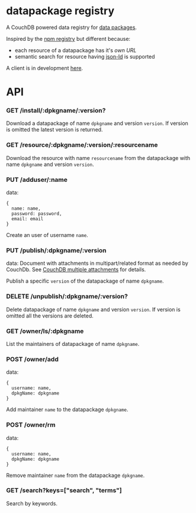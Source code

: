 datapackage registry
====================

A CouchDB powered data registry for [data packages](http://dataprotocols.org/data-packages/).

Inspired by the [npm registry](https://github.com/isaacs/npmjs.org)
but different because:

- each resource of a datapackage has it's _own URL_
- semantic search for resource having [json-ld](http://json-ld.org/) is supported

A client is in development [here](https://github.com/standard-analytics/dpm-stan).


API
===


### GET /install/:dpkgname/:version?

Download a datapackage of name ```dpkgname``` and version
```version```. If version is omitted the latest version is returned.

### GET /resource/:dpkgname/:version/:resourcename

Download the resource with name ```resourcename``` from the
datapackage with name ```dpkgname``` and version ```version```.


### PUT /adduser/:name

data:

    {
      name: name,
      password: password,
      email: email
    }
    
Create an user of username ```name```.


### PUT /publish/:dpkgname/:version

data: Document with attachments in multipart/related format as needed by CouchDb. See
[CouchDB multiple attachments](http://docs.couchdb.org/en/latest/api/document/common.html#creating-multiple-attachments)
for details.

Publish a specific ```version``` of the datapackage of name ```dpkgname```.


### DELETE /unpublish/:dpkgname/:version?

Delete datapackage of name ```dpkgname``` and version
```version```. If version is omitted all the versions are deleted.


### GET /owner/ls/:dpkgname

List the maintainers of datapackage of name ```dpkgname```.


### POST /owner/add

data:

    {
      username: name,
      dpkgName: dpkgname
    }


Add maintainer ```name``` to the datapackage ```dpkgname```.

### POST /owner/rm

data:

    {
      username: name,
      dpkgName: dpkgname
    }

Remove maintainer ```name``` from the datapackage ```dpkgname```.


### GET /search?keys=["search", "terms"]

Search by keywords.



